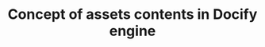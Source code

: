 ---
caption: Assets
title: Concept of assets contents in Docify engine
description: Explanation of assets concepts used in Docify, relationship with pages and asset folders
image: 
order: 5
---